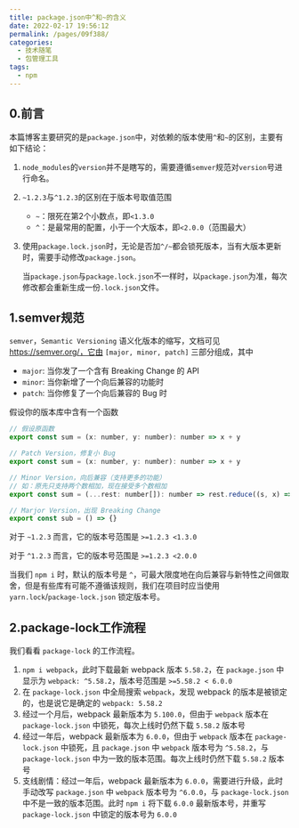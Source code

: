 ```yaml
---
title: package.json中^和~的含义
date: 2022-02-17 19:56:12
permalink: /pages/09f388/
categories:
  - 技术随笔
  - 包管理工具
tags:
  - npm
---
```




## 0.前言

本篇博客主要研究的是`package.json`中，对依赖的版本使用`^`和`~`的区别，主要有如下结论：

1. `node_modules`的`version`并不是瞎写的，需要遵循`semver`规范对`version`号进行命名。

2. `~1.2.3`与`^1.2.3`的区别在于版本号取值范围

   - `~`：限死在第2个小数点，即`<1.3.0`
   - `^`：是最常用的配置，小于一个大版本，即`<2.0.0`（范围最大）

3. 使用`package.lock.json`时，无论是否加`^/~`都会锁死版本，当有大版本更新时，需要手动修改`package.json`。

   当`package.json`与`package.lock.json`不一样时，以`package.json`为准，每次修改都会重新生成一份`.lock.json`文件。



## 1.semver规范

`semver`，`Semantic Versioning` 语义化版本的缩写，文档可见 https://semver.org/，它由 `[major, minor, patch]` 三部分组成，其中

- `major`: 当你发了一个含有 Breaking Change 的 API
- `minor`: 当你新增了一个向后兼容的功能时
- `patch`: 当你修复了一个向后兼容的 Bug 时

假设你的版本库中含有一个函数

```javascript
// 假设原函数
export const sum = (x: number, y: number): number => x + y

// Patch Version，修复小 Bug
export const sum = (x: number, y: number): number => x + y

// Minor Version，向后兼容（支持更多的功能）
// 如：原先只支持两个数相加，现在接受多个数相加
export const sum = (...rest: number[]): number => rest.reduce((s, x) => s + x, 0)

// Marjor Version，出现 Breaking Change
export const sub = () => {}
```

对于 `~1.2.3` 而言，它的版本号范围是 `>=1.2.3 <1.3.0`

对于 `^1.2.3` 而言，它的版本号范围是 `>=1.2.3 <2.0.0`

当我们 `npm i` 时，默认的版本号是 `^`，可最大限度地在向后兼容与新特性之间做取舍，但是有些库有可能不遵循该规则，我们在项目时应当使用 `yarn.lock`/`package-lock.json` 锁定版本号。



## 2.package-lock工作流程

我们看看 `package-lock` 的工作流程。

1. `npm i webpack`，此时下载最新 webpack 版本 `5.58.2`，在 `package.json` 中显示为 `webpack: ^5.58.2`，版本号范围是 `>=5.58.2 < 6.0.0`
2. 在 `package-lock.json` 中全局搜索 `webpack`，发现 webpack 的版本是被锁定的，也是说它是确定的 `webpack: 5.58.2`
3. 经过一个月后，webpack 最新版本为 `5.100.0`，但由于 `webpack` 版本在 `package-lock.json` 中锁死，每次上线时仍然下载 `5.58.2` 版本号
4. 经过一年后，webpack 最新版本为 `6.0.0`，但由于 `webpack` 版本在 `package-lock.json` 中锁死，且 `package.json` 中 `webpack` 版本号为 `^5.58.2`，与 `package-lock.json` 中为一致的版本范围。每次上线时仍然下载 `5.58.2` 版本号
5. 支线剧情：经过一年后，webpack 最新版本为 `6.0.0`，需要进行升级，此时手动改写 `package.json` 中 `webpack` 版本号为 `^6.0.0`，与 `package-lock.json` 中不是一致的版本范围。此时 `npm i` 将下载 `6.0.0` 最新版本号，并重写 `package-lock.json` 中锁定的版本号为 `6.0.0`


